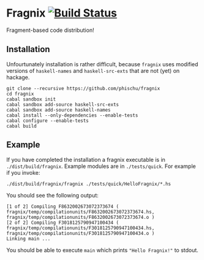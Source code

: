 
Fragnix [![Build Status](https://travis-ci.org/phischu/fragnix.svg?branch=master)](https://travis-ci.org/phischu/fragnix)
=======

Fragment-based code distribution!

Installation
------------

Unfourtunately installation is rather difficult, because `fragnix` uses modified versions of `haskell-names` and `haskell-src-exts` that are not (yet) on hackage.

    git clone --recursive https://github.com/phischu/fragnix
    cd fragnix
    cabal sandbox init
    cabal sandbox add-source haskell-src-exts
    cabal sandbox add-source haskell-names
    cabal install --only-dependencies --enable-tests
    cabal configure --enable-tests
    cabal build

Example
-------

If you have completed the installation a fragnix executable is in `./dist/build/fragnix`. Example modules are in `./tests/quick`. For example if you invoke:
    
    ./dist/build/fragnix/fragnix ./tests/quick/HelloFragnix/*.hs

You should see the following output:

    [1 of 2] Compiling F8632002673072373674 ( fragnix/temp/compilationunits/F8632002673072373674.hs, fragnix/temp/compilationunits/F8632002673072373674.o )
    [2 of 2] Compiling F3018125790947100434 ( fragnix/temp/compilationunits/F3018125790947100434.hs, fragnix/temp/compilationunits/F3018125790947100434.o )
    Linking main ...

You should be able to execute `main` which prints `"Hello Fragnix!"` to stdout.

